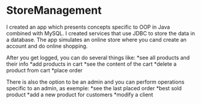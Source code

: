 # StoreManagement

I created an app which presents concepts specific to OOP in Java combined with MySQL. 
I created services that use JDBC to store the data in a database.
The app simulates an online store where you cand create an account and do online shopping.

After you get logged, you can do several things like:
  *see all products and their info
  *add products in cart
  *see the content of the cart
  *delete a product from cart
  *place order

There is also the option to be an admin and you can perform operations specific to an admin, as exemple:
  *see the last placed order
  *best sold product
  *add a new product for customers
  *modify a client
